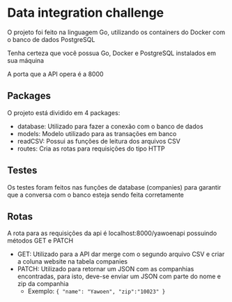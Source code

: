 # Data integration challenge

O projeto foi feito na linguagem Go, utilizando os containers do Docker com o banco de dados PostgreSQL

Tenha certeza que você possua Go, Docker e PostgreSQL instalados em sua máquina

A porta que a API opera é a 8000

## Packages

O projeto está dividido em 4 packages:
- database: Utilizado para fazer a conexão com o banco de dados
- models: Modelo utilizado para as transações em banco
- readCSV: Possui as funções de leitura dos arquivos CSV
- routes: Cria as rotas para requisições do tipo HTTP


## Testes

Os testes foram feitos nas funções de database (companies) para garantir que a conversa com o banco esteja sendo feita corretamente

## Rotas

A rota para as requisições da api é localhost:8000/yawoenapi possuindo métodos GET e PATCH
- GET: Utilizado para a API dar merge com o segundo arquivo CSV e criar a coluna website na tabela companies
- PATCH: Utilizado para retornar um JSON com as companhias encontradas, para isto, deve-se enviar um JSON com parte do nome e zip da companhia
  - Exemplo:
         ```
         {
            "name": "Yawoen",
            "zip":"10023"
         }
         ```

